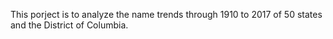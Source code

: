 This porject is to analyze the name trends through 1910 to 2017 of 50 states and the District of Columbia.